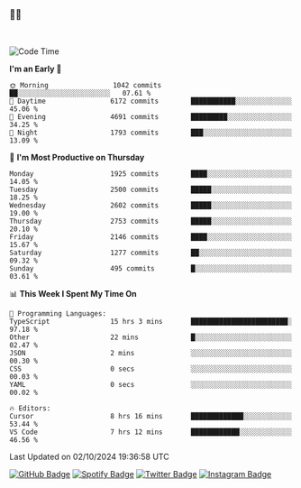 ### 🤙🍺

<!-- <a href="https://github-readme-stats.vercel.app/api?username=hzak2xx&count_private=true&show_icons=true&theme=dracula">
  <img align="center" src="https://github-readme-stats.vercel.app/api?username=hzak2xx&count_private=true&show_icons=true&theme=dracula" />
</a>
</br> -->
</br>

<!--START_SECTION:waka-->
![Code Time](http://img.shields.io/badge/Code%20Time-3%2C578%20hrs%2031%20mins-blue)

**I'm an Early 🐤** 

```text
🌞 Morning                1042 commits        ██░░░░░░░░░░░░░░░░░░░░░░░   07.61 % 
🌆 Daytime                6172 commits        ███████████░░░░░░░░░░░░░░   45.06 % 
🌃 Evening                4691 commits        █████████░░░░░░░░░░░░░░░░   34.25 % 
🌙 Night                  1793 commits        ███░░░░░░░░░░░░░░░░░░░░░░   13.09 % 
```
📅 **I'm Most Productive on Thursday** 

```text
Monday                   1925 commits        ████░░░░░░░░░░░░░░░░░░░░░   14.05 % 
Tuesday                  2500 commits        █████░░░░░░░░░░░░░░░░░░░░   18.25 % 
Wednesday                2602 commits        █████░░░░░░░░░░░░░░░░░░░░   19.00 % 
Thursday                 2753 commits        █████░░░░░░░░░░░░░░░░░░░░   20.10 % 
Friday                   2146 commits        ████░░░░░░░░░░░░░░░░░░░░░   15.67 % 
Saturday                 1277 commits        ██░░░░░░░░░░░░░░░░░░░░░░░   09.32 % 
Sunday                   495 commits         █░░░░░░░░░░░░░░░░░░░░░░░░   03.61 % 
```


📊 **This Week I Spent My Time On** 

```text
💬 Programming Languages: 
TypeScript               15 hrs 3 mins       ████████████████████████░   97.18 % 
Other                    22 mins             █░░░░░░░░░░░░░░░░░░░░░░░░   02.47 % 
JSON                     2 mins              ░░░░░░░░░░░░░░░░░░░░░░░░░   00.30 % 
CSS                      0 secs              ░░░░░░░░░░░░░░░░░░░░░░░░░   00.03 % 
YAML                     0 secs              ░░░░░░░░░░░░░░░░░░░░░░░░░   00.02 % 

🔥 Editors: 
Cursor                   8 hrs 16 mins       █████████████░░░░░░░░░░░░   53.44 % 
VS Code                  7 hrs 12 mins       ████████████░░░░░░░░░░░░░   46.56 % 
```


 Last Updated on 02/10/2024 19:36:58 UTC
<!--END_SECTION:waka-->

[![GitHub Badge](https://img.shields.io/badge/GitHub-100000?style=for-the-badge&logo=github&logoColor=white)](https://github.com/hzak2xx)
[![Spotify Badge](https://img.shields.io/badge/Spotify-1ED760?&style=for-the-badge&logo=spotify&logoColor=white)](https://open.spotify.com/user/uf90s6sbbh75a1mt44clkhkvf)
[![Twitter Badge](https://img.shields.io/badge/Twitter-1DA1F2?style=for-the-badge&logo=twitter&logoColor=white)](https://twitter.com/hzak2xx)
[![Instagram Badge](https://img.shields.io/badge/Instagram-E4405F?style=for-the-badge&logo=instagram&logoColor=white)](https://www.instagram.com/hzak2xx/)
